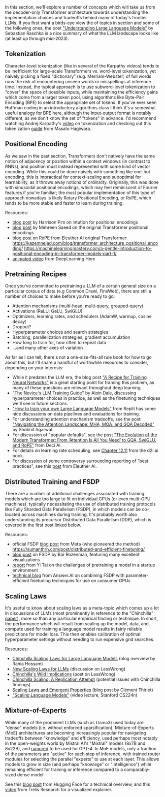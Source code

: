 
In this section, we'll explore a number of concepts which will take us from the decoder-only Transformer architecture towards understanding the implementation choices and tradeoffs behind many of today's frontier LLMs. If you first want a birds-eye view the of topics in section and some of the following ones, the post ["Understanding Large Language Models"](https://magazine.sebastianraschka.com/p/understanding-large-language-models) by Sebastian Raschka is a nice summary of what the LLM landscape looks like (at least up through mid-2023). 

<h2>Tokenization</h2>

Character-level tokenization (like in several of the Karpathy videos) tends to be inefficient for large-scale Transformers vs. word-level tokenization, yet naively picking a fixed "dictionary" (e.g. Merriam-Webster) of full words runs the risk of encountering unseen words or misspellings at inference time. Instead, the typical approach is to use subword-level tokenization to "cover" the space of possible inputs, while maintaining the efficiency gains which come from a larger token pool, using algorithms like Byte-Pair Encoding (BPE) to select the appropriate set of tokens. If you've ever seen Huffman coding in an introductory algorithms class I think it's a somewhat useful analogy for BPE here, although the input-output format is notably different, as we don't know the set of "tokens" in advance. I'd recommend watching Andrej Karpathy's [video](https://www.youtube.com/watch?v=zduSFxRajkE) on tokenization and checking out this tokenization [guide](https://blog.octanove.org/guide-to-subword-tokenization/) from Masato Hagiwara.

<h2>Positional Encoding</h2>

As we saw in the past section, Transformers don't natively have the same notion of adjacency or position within a context windows (in contrast to RNNs), and position must instead represented with some kind of vector encoding. While this could be done naively with something like one-hot encoding, this is impractical for context-scaling and suboptimal for learnability, as it throws away notions of ordinality. Originally, this was done with sinusoidal positional encodings, which may feel reminiscent of Fourier features if you're familiar; the most popular implementation of this type of approach nowadays is likely Rotary Positional Encoding, or RoPE, which tends to be more stable and faster to learn during training.

Resources:
- [blog post](https://harrisonpim.com/blog/understanding-positional-embeddings-in-transformer-models) by Harrison Pim on intution for positional encodings
- [blog post](https://machinelearningmastery.com/a-gentle-introduction-to-positional-encoding-in-transformer-models-part-1/) by Mehreen Saeed on the original Transformer positional encodings
- [blog post](https://blog.eleuther.ai/rotary-embeddings/) on RoPE from Eleuther AI
original Transformer: https://kazemnejad.com/blog/transformer_architecture_positional_encoding/ 
https://machinelearningmastery.com/a-gentle-introduction-to-positional-encoding-in-transformer-models-part-1/
- [animated video](https://www.youtube.com/watch?v=GQPOtyITy54) from DeepLearning Hero

<h2>Pretraining Recipes</h2>

Once you've committed to pretraining a LLM of a certain general size on a particular corpus of data (e.g Common Crawl, FineWeb), there are still a number of choices to make before you're ready to go:

- Attention mechanisms (multi-head, multi-query, grouped-query)
- Activations (ReLU, GeLU, SwiGLU)
- Optimizers, learning rates, and schedulers (AdamW, warmup, cosine decay)
- Dropout?
- Hyperparameter choices and search strategies
- Batching, parallelization strategies, gradient accumulation
- How long to train for, how often to repeat data
- ...and many other axes of variation

As far as I can tell, there's not a one-size-fits-all rule book for how to go about this, but I'll share a handful of worthwhile resources to consider, depending on your interests:

- While it predates the LLM era, the blog post ["A Recipe for Training Neural Networks"](https://karpathy.github.io/2019/04/25/recipe/) is a great starting point for framing this problem, as many of these questions are relevant throughout deep learning.
- ["The Novice's LLM Training Guide"](https://rentry.org/llm-training) by Alpin Dale, discussing hyperparameter choices in practice, as well as the finetuning techniques we'll see in future sections. 
- ["How to train your own Large Language Models"](https://blog.replit.com/llm-training) from Replit has some nice discussions on data pipelines and evaluations for training.
- For understanding attention mechanism tradeoffs, see the post ["Navigating the Attention Landscape: MHA, MQA, and GQA Decoded"](https://iamshobhitagarwal.medium.com/navigating-the-attention-landscape-mha-mqa-and-gqa-decoded-288217d0a7d1) by Shobhit Agarwal.
- For discussion of "popular defaults", see the post ["The Evolution of the Modern Transformer: From ‘Attention Is All You Need’ to GQA, SwiGLU, and RoPE"](https://deci.ai/blog/evolution-of-modern-transformer-swiglu-rope-gqa-attention-is-all-you-need/) from Deci AI.
- For details on learning rate scheduling, see [Chapter 12.11](https://d2l.ai/chapter_optimization/lr-scheduler.html) from the d2l.ai book.
- For discussion of some controversy surrounding reporting of "best practices", see this [post](https://blog.eleuther.ai/nyt-yi-34b-response/) from Eleuther AI.


<h2>Distributed Training and FSDP</h2>

There are a number of additional challenges associated with training models which are too large to fit on individual GPUs (or even multi-GPU machines), typically necessitating the use of distributed training protocols like Fully Sharded Data Parallelism (FSDP), in which models can be co-located across machines during training. It's probably worth also understanding its precursor Distributed Data Parallelism (DDP), which is covered in the first post linked below.
 
Resources:
- official FSDP [blog post](https://engineering.fb.com/2021/07/15/open-source/fsdp/) from Meta (who pioneered the method)
https://sumanthrh.com/post/distributed-and-efficient-finetuning/ 
- [blog post](https://blog.clika.io/fsdp-1/) on FSDP by Bar Rozenman, featuring many excellent visualizations
- [report](https://www.yitay.net/blog/training-great-llms-entirely-from-ground-zero-in-the-wilderness) from Yi Tai on the challenges of pretraining a model in a startup environment
- [technical blog](https://www.answer.ai/posts/2024-03-14-fsdp-qlora-deep-dive.html) from Answer.AI on combining FSDP with parameter-efficient finetuning techniques for use on consumer GPUs


<h2>Scaling Laws</h2>

It's useful to know about scaling laws as a meta-topic which comes up a lot in discussions of LLMs (most prominently in reference to the "Chinchilla" [paper](https://arxiv.org/abs/2203.15556)), more so than any particular empirical finding or technique. In short, the performance which will result from scaling up the model, data, and compute used for training a language model results in fairly reliable predictions for model loss. This then enables calibration of optimal hyperparameter settings without needing to run expensive grid searches. 

Resources:
- [Chinchilla Scaling Laws for Large Language Models](https://medium.com/@raniahossam/chinchilla-scaling-laws-for-large-language-models-llms-40c434e4e1c1) (blog overview by Rania Hossam)
- [New Scaling Laws for LLMs](https://www.lesswrong.com/posts/midXmMb2Xg37F2Kgn/new-scaling-laws-for-large-language-models) (discussion on LessWrong)
- [Chinchilla's Wild Implications](https://www.lesswrong.com/posts/6Fpvch8RR29qLEWNH/chinchilla-s-wild-implications) (post on LessWrong)
- [Chinchilla Scaling: A Replication Attempt](https://epochai.org/blog/chinchilla-scaling-a-replication-attempt) (potential issues with Chinchilla findings)
- [Scaling Laws and Emergent Properties](https://cthiriet.com/blog/scaling-laws) (blog post by Clément Thiriet)
- ["Scaling Language Models"](https://www.youtube.com/watch?v=UFem7xa3Q2Q) (video lecture, Stanford CS224n)

<h2>Mixture-of-Experts</h2>

While many of the prominent LLMs (such as Llama3) used today are "dense" models (i.e. without enforced sparsification), Mixture-of-Experts (MoE) architectures are becoming increasingly popular for navigating tradeoffs between "knowledge" and efficiency, used perhaps most notably in the open-weights world by Mistral AI's "Mixtral" models (8x7B and 8x22B), and [rumored](https://the-decoder.com/gpt-4-architecture-datasets-costs-and-more-leaked/) to be used for GPT-4. In MoE models, only a fraction of the parameters are "active" for each step of inference, with trained router modules for selecting the parallel "experts" to use at each layer. This allows models to grow in size (and perhaps "knowlege" or "intelligence") while remaining efficient for training or inference compared to a comparably-sized dense model. 

See this [blog post](https://huggingface.co/blog/moe) from Hugging Face for a technical overview, and this [video](https://www.youtube.com/watch?v=0U_65fLoTq0) from Trelis Research for a visualized explainer.


